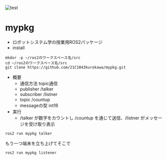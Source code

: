 ![test](https://github.com/21C1043kurokawa/robosys2022/actions/workflows/test.yml/badge.svg)
# mypkg
* ロボットシステム学の授業用ROS2パッケージ
* install
```
mkdor -p ~/ros2のワークスペース名/src
cd ~/ros2のワークスペース名/src
git clone https://github.com/21C1043kurokawa/mypkg.git
```
* 概要 
     * 通信方法 topic通信
     * publisher /talker
     * subscriber /listner
     * topic /countup
     * messageの型 int16
* 実行
     * /talker が数字をカウントし /countup を通じて送信、/listner がメッセージを受け取り表示
```
ros2 run mypkg talker
```
もう一つ端末を立ち上げてそこで
```
ros2 run mypkg listener
```


